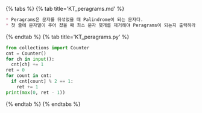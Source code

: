 
{% tabs %}
{% tab title='KT_peragrams.md' %}

```md
* Peragrams은 문자를 뒤섞었을 때 Palindrome이 되는 문자다.
* 첫 줄에 문자열이 주어 졌을 때 최소 문자 몇개를 제거해야 Peragrams이 되는지 출력하라.
```

{% endtab %}
{% tab title='KT_peragrams.py' %}

```py
from collections import Counter
cnt = Counter()
for ch in input():
  cnt[ch] += 1
ret = 0
for count in cnt:
  if cnt[count] % 2 == 1:
    ret += 1
print(max(0, ret - 1))
```

{% endtab %}
{% endtabs %}
